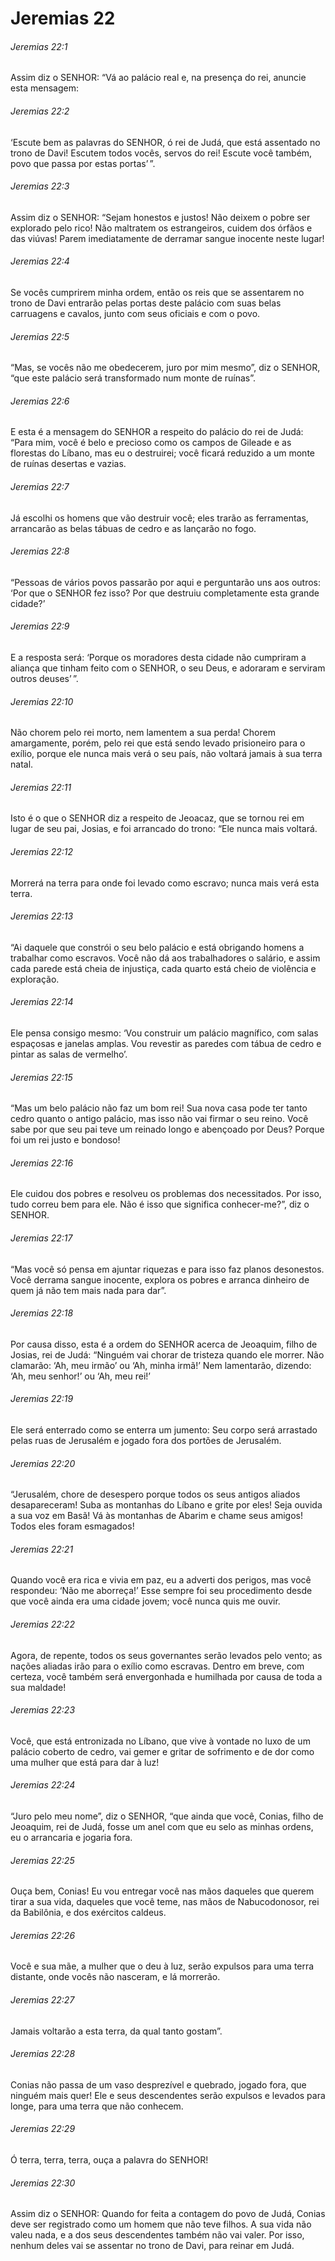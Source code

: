 # Jeremias 22

###### Jeremias 22:1

Assim diz o SENHOR: “Vá ao palácio real e, na presença do rei, anuncie esta mensagem:

###### Jeremias 22:2

‘Escute bem as palavras do SENHOR, ó rei de Judá, que está assentado no trono de Davi! Escutem todos vocês, servos do rei! Escute você também, povo que passa por estas portas’ ”.

###### Jeremias 22:3

Assim diz o SENHOR: “Sejam honestos e justos! Não deixem o pobre ser explorado pelo rico! Não maltratem os estrangeiros, cuidem dos órfãos e das viúvas! Parem imediatamente de derramar sangue inocente neste lugar!

###### Jeremias 22:4

Se vocês cumprirem minha ordem, então os reis que se assentarem no trono de Davi entrarão pelas portas deste palácio com suas belas carruagens e cavalos, junto com seus oficiais e com o povo.

###### Jeremias 22:5

“Mas, se vocês não me obedecerem, juro por mim mesmo”, diz o SENHOR, “que este palácio será transformado num monte de ruínas”.

###### Jeremias 22:6

E esta é a mensagem do SENHOR a respeito do palácio do rei de Judá: “Para mim, você é belo e precioso como os campos de Gileade e as florestas do Líbano, mas eu o destruirei; você ficará reduzido a um monte de ruínas desertas e vazias.

###### Jeremias 22:7

Já escolhi os homens que vão destruir você; eles trarão as ferramentas, arrancarão as belas tábuas de cedro e as lançarão no fogo.

###### Jeremias 22:8

“Pessoas de vários povos passarão por aqui e perguntarão uns aos outros: ‘Por que o SENHOR fez isso? Por que destruiu completamente esta grande cidade?’

###### Jeremias 22:9

E a resposta será: ‘Porque os moradores desta cidade não cumpriram a aliança que tinham feito com o SENHOR, o seu Deus, e adoraram e serviram outros deuses’ ”.

###### Jeremias 22:10

Não chorem pelo rei morto, nem lamentem a sua perda! Chorem amargamente, porém, pelo rei que está sendo levado prisioneiro para o exílio, porque ele nunca mais verá o seu país, não voltará jamais à sua terra natal.

###### Jeremias 22:11

Isto é o que o SENHOR diz a respeito de Jeoacaz, que se tornou rei em lugar de seu pai, Josias, e foi arrancado do trono: “Ele nunca mais voltará.

###### Jeremias 22:12

Morrerá na terra para onde foi levado como escravo; nunca mais verá esta terra.

###### Jeremias 22:13

“Ai daquele que constrói o seu belo palácio e está obrigando homens a trabalhar como escravos. Você não dá aos trabalhadores o salário, e assim cada parede está cheia de injustiça, cada quarto está cheio de violência e exploração.

###### Jeremias 22:14

Ele pensa consigo mesmo: ‘Vou construir um palácio magnífico, com salas espaçosas e janelas amplas. Vou revestir as paredes com tábua de cedro e pintar as salas de vermelho’.

###### Jeremias 22:15

“Mas um belo palácio não faz um bom rei! Sua nova casa pode ter tanto cedro quanto o antigo palácio, mas isso não vai firmar o seu reino. Você sabe por que seu pai teve um reinado longo e abençoado por Deus? Porque foi um rei justo e bondoso!

###### Jeremias 22:16

Ele cuidou dos pobres e resolveu os problemas dos necessitados. Por isso, tudo correu bem para ele. Não é isso que significa conhecer-me?”, diz o SENHOR.

###### Jeremias 22:17

“Mas você só pensa em ajuntar riquezas e para isso faz planos desonestos. Você derrama sangue inocente, explora os pobres e arranca dinheiro de quem já não tem mais nada para dar”.

###### Jeremias 22:18

Por causa disso, esta é a ordem do SENHOR acerca de Jeoaquim, filho de Josias, rei de Judá: “Ninguém vai chorar de tristeza quando ele morrer. Não clamarão: ‘Ah, meu irmão’ ou ‘Ah, minha irmã!’ Nem lamentarão, dizendo: ‘Ah, meu senhor!’ ou ‘Ah, meu rei!’

###### Jeremias 22:19

Ele será enterrado como se enterra um jumento: Seu corpo será arrastado pelas ruas de Jerusalém e jogado fora dos portões de Jerusalém.

###### Jeremias 22:20

“Jerusalém, chore de desespero porque todos os seus antigos aliados desapareceram! Suba as montanhas do Líbano e grite por eles! Seja ouvida a sua voz em Basã! Vá às montanhas de Abarim e chame seus amigos! Todos eles foram esmagados!

###### Jeremias 22:21

Quando você era rica e vivia em paz, eu a adverti dos perigos, mas você respondeu: ‘Não me aborreça!’ Esse sempre foi seu procedimento desde que você ainda era uma cidade jovem; você nunca quis me ouvir.

###### Jeremias 22:22

Agora, de repente, todos os seus governantes serão levados pelo vento; as nações aliadas irão para o exílio como escravas. Dentro em breve, com certeza, você também será envergonhada e humilhada por causa de toda a sua maldade!

###### Jeremias 22:23

Você, que está entronizada no Líbano, que vive à vontade no luxo de um palácio coberto de cedro, vai gemer e gritar de sofrimento e de dor como uma mulher que está para dar à luz!

###### Jeremias 22:24

“Juro pelo meu nome”, diz o SENHOR, “que ainda que você, Conias, filho de Jeoaquim, rei de Judá, fosse um anel com que eu selo as minhas ordens, eu o arrancaria e jogaria fora.

###### Jeremias 22:25

Ouça bem, Conias! Eu vou entregar você nas mãos daqueles que querem tirar a sua vida, daqueles que você teme, nas mãos de Nabucodonosor, rei da Babilônia, e dos exércitos caldeus.

###### Jeremias 22:26

Você e sua mãe, a mulher que o deu à luz, serão expulsos para uma terra distante, onde vocês não nasceram, e lá morrerão.

###### Jeremias 22:27

Jamais voltarão a esta terra, da qual tanto gostam”.

###### Jeremias 22:28

Conias não passa de um vaso desprezível e quebrado, jogado fora, que ninguém mais quer! Ele e seus descendentes serão expulsos e levados para longe, para uma terra que não conhecem.

###### Jeremias 22:29

Ó terra, terra, terra, ouça a palavra do SENHOR!

###### Jeremias 22:30

Assim diz o SENHOR: Quando for feita a contagem do povo de Judá, Conias deve ser registrado como um homem que não teve filhos. A sua vida não valeu nada, e a dos seus descendentes também não vai valer. Por isso, nenhum deles vai se assentar no trono de Davi, para reinar em Judá.

